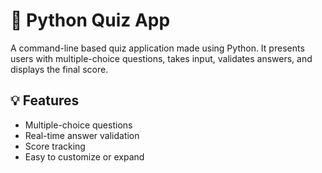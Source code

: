 # 🧠 Python Quiz App

A command-line based quiz application made using Python. It presents users with multiple-choice questions, takes input, validates answers, and displays the final score.

## 💡 Features
- Multiple-choice questions
- Real-time answer validation
- Score tracking
- Easy to customize or expand
